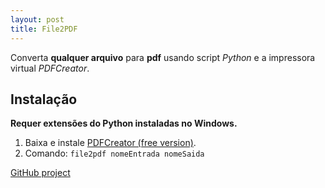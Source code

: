 ```yaml
---
layout: post
title: File2PDF
---
```


Converta **qualquer arquivo** para **pdf** usando script *Python* e a impressora virtual *PDFCreator*.


## Instalação

**Requer extensões do Python instaladas no Windows.**

1.  Baixa e instale [PDFCreator (free version)](http://download.pdfforge.org/download/pdfcreator/1.7.3/PDFCreator-1_7_3_setup.exe).
2.  Comando:
  ``
  file2pdf nomeEntrada nomeSaida
  ``

[GitHub project](https://github.com/ghhernandes/file2pdf.git)
